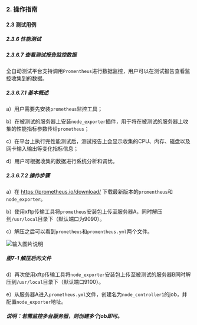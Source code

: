 ### 2. 操作指南

#### 2.3 测试用例

##### 2.3.6 性能测试

##### 2.3.6.7 查看测试报告监控数据

全自动测试平台支持调用` Promentheus `进行数据监控，用户可以在测试报告查看监控收集到的数据。

##### 2.3.6.7.1 基本概述

a）用户需要先安装` prometheus `监控工具；

b）在被测试的服务器上安装` node_exporter `插件，用于将在被测试的服务器上收集的性能指标参数传给` prometheus `；

c）在平台上执行完性能测试后，测试报告上会显示收集的CPU、内存、磁盘以及网卡输入输出等变化指标信息；

d）用户可根据收集的数据进行系统分析和调优。

##### 2.3.6.7.2 操作步骤

a）在 https://prometheus.io/download/ 下载最新版本的` promentheus `和` node_exporter `。

b）使用xftp传输工具将` prometheus `安装包上传至服务器A，同时解压到` /usr/local `目录下（默认端口为9090）。

c）解压之后可以看到` prometheus `和` promentheus.yml `两个文件。

![输入图片说明](../../../images/SoFlu%E5%85%A8%E8%87%AA%E5%8A%A8%E6%B5%8B%E8%AF%95%E5%B9%B3%E5%8F%B0%E6%95%99%E7%A8%8B/2.%20%E6%93%8D%E4%BD%9C%E6%8C%87%E5%8D%97/6.%20%E6%80%A7%E8%83%BD%E6%B5%8B%E8%AF%95/7-1.png)

##### 图7-1 解压后的文件

d）再次使用xftp传输工具将` node_exporter `安装包上传至被测试的服务器B同时解压到` /usr/local `目录下（默认端口9100）。

e）从服务器A进入` prometheus.yml `文件，创建名为` node_controller1 `的job，并配置` node_exporter `地址。

##### 说明：若需监控多台服务器，则创建多个job即可。
